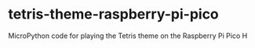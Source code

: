 # tetris-theme-raspberry-pi-pico
MicroPython code for playing the Tetris theme on the Raspberry Pi Pico H
